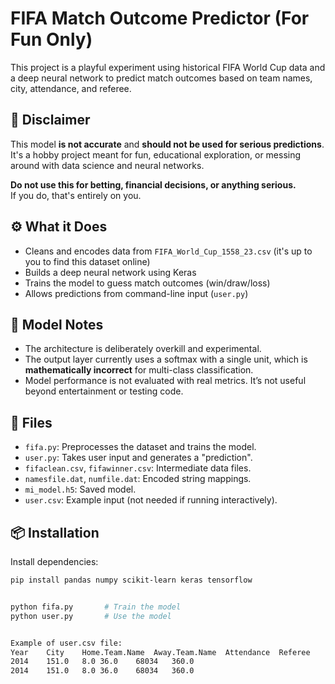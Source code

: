 # FIFA Match Outcome Predictor (For Fun Only)

This project is a playful experiment using historical FIFA World Cup data and a deep neural network to predict match outcomes based on team names, city, attendance, and referee.

## 🚨 Disclaimer

This model **is not accurate** and **should not be used for serious predictions**. It's a hobby project meant for fun, educational exploration, or messing around with data science and neural networks.

**Do not use this for betting, financial decisions, or anything serious.**  
If you do, that's entirely on you.

## ⚙️ What it Does

- Cleans and encodes data from `FIFA_World_Cup_1558_23.csv` (it's up to you to find this dataset online)
- Builds a deep neural network using Keras
- Trains the model to guess match outcomes (win/draw/loss)
- Allows predictions from command-line input (`user.py`)

## 🧠 Model Notes

- The architecture is deliberately overkill and experimental.
- The output layer currently uses a softmax with a single unit, which is **mathematically incorrect** for multi-class classification.
- Model performance is not evaluated with real metrics. It’s not useful beyond entertainment or testing code.

## 📂 Files

- `fifa.py`: Preprocesses the dataset and trains the model.
- `user.py`: Takes user input and generates a "prediction".
- `fifaclean.csv`, `fifawinner.csv`: Intermediate data files.
- `namesfile.dat`, `numfile.dat`: Encoded string mappings.
- `mi_model.h5`: Saved model.
- `user.csv`: Example input (not needed if running interactively).

## 📦 Installation

Install dependencies:
```bash
pip install pandas numpy scikit-learn keras tensorflow


python fifa.py       # Train the model
python user.py       # Use the model


Example of user.csv file:
Year    City    Home.Team.Name  Away.Team.Name  Attendance  Referee
2014    151.0   8.0 36.0    68034   360.0
2014    151.0   8.0 36.0    68034   360.0

